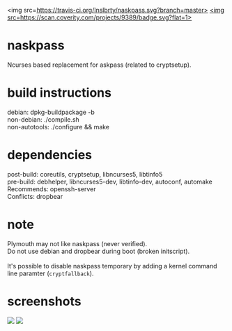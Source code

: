 <img src=https://travis-ci.org/lnslbrty/naskpass.svg?branch=master>
<a href="https://scan.coverity.com/projects/naskpass">
  <img src=https://scan.coverity.com/projects/9389/badge.svg?flat=1>
</a>

naskpass
========
Ncurses based replacement for askpass (related to cryptsetup). <br />

build instructions
========
debian: dpkg-buildpackage -b <br />
non-debian: ./compile.sh <br />
non-autotools: ./configure && make <br />

dependencies
========
post-build: coreutils, cryptsetup, libncurses5, libtinfo5 <br />
pre-build: debhelper, libncurses5-dev, libtinfo-dev, autoconf, automake <br />
Recommends: openssh-server <br />
Conflicts: dropbear <br />

note
========
Plymouth may not like naskpass (never verified). <br />
Do not use debian and dropbear during boot (broken initscript). <br />
<br />
It's possible to disable naskpass temporary by adding a kernel command line paramter (`cryptfallback`). <br />

screenshots
========

<img src=https://i.imgur.com/Vea7dQ5.jpg>
<img src=https://i.imgur.com/rU2nrBW.jpg>
